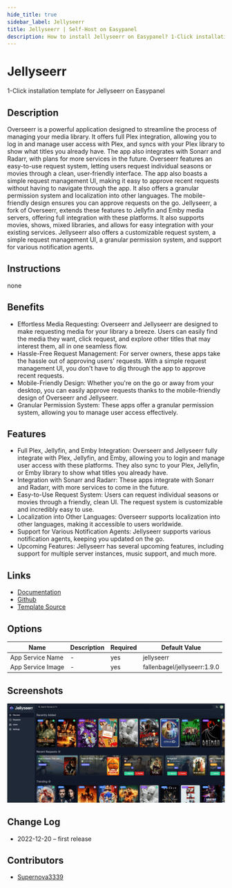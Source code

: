 ```yaml
---
hide_title: true
sidebar_label: Jellyseerr
title: Jellyseerr | Self-Host on Easypanel
description: How to install Jellyseerr on Easypanel? 1-Click installation template for Jellyseerr on Easypanel
---
```


<!-- generated -->

# Jellyseerr

1-Click installation template for Jellyseerr on Easypanel

## Description

Overseerr is a powerful application designed to streamline the process of managing your media library. It offers full Plex integration, allowing you to log in and manage user access with Plex, and syncs with your Plex library to show what titles you already have. The app also integrates with Sonarr and Radarr, with plans for more services in the future. Overseerr features an easy-to-use request system, letting users request individual seasons or movies through a clean, user-friendly interface. The app also boasts a simple request management UI, making it easy to approve recent requests without having to navigate through the app. It also offers a granular permission system and localization into other languages. The mobile-friendly design ensures you can approve requests on the go. Jellyseerr, a fork of Overseerr, extends these features to Jellyfin and Emby media servers, offering full integration with these platforms. It also supports movies, shows, mixed libraries, and allows for easy integration with your existing services. Jellyseerr also offers a customizable request system, a simple request management UI, a granular permission system, and support for various notification agents.

## Instructions

none

## Benefits

- Effortless Media Requesting: Overseerr and Jellyseerr are designed to make requesting media for your library a breeze. Users can easily find the media they want, click request, and explore other titles that may interest them, all in one seamless flow.
- Hassle-Free Request Management: For server owners, these apps take the hassle out of approving users' requests. With a simple request management UI, you don't have to dig through the app to approve recent requests.
- Mobile-Friendly Design: Whether you're on the go or away from your desktop, you can easily approve requests thanks to the mobile-friendly design of Overseerr and Jellyseerr.
- Granular Permission System: These apps offer a granular permission system, allowing you to manage user access effectively.

## Features

- Full Plex, Jellyfin, and Emby Integration: Overseerr and Jellyseerr fully integrate with Plex, Jellyfin, and Emby, allowing you to login and manage user access with these platforms. They also sync to your Plex, Jellyfin, or Emby library to show what titles you already have.
- Integration with Sonarr and Radarr: These apps integrate with Sonarr and Radarr, with more services to come in the future.
- Easy-to-Use Request System: Users can request individual seasons or movies through a friendly, clean UI. The request system is customizable and incredibly easy to use.
- Localization into Other Languages: Overseerr supports localization into other languages, making it accessible to users worldwide.
- Support for Various Notification Agents: Jellyseerr supports various notification agents, keeping you updated on the go.
- Upcoming Features: Jellyseerr has several upcoming features, including support for multiple server instances, music support, and much more.

## Links

- [Documentation](https://github.com/Fallenbagel/jellyseerr/tree/develop/docs)
- [Github](https://github.com/Fallenbagel/jellyseerr)
- [Template Source](https://github.com/easypanel-io/templates/tree/main/templates/jellyseerr)

## Options

Name | Description | Required | Default Value
-|-|-|-
App Service Name | - | yes | jellyseerr
App Service Image | - | yes | fallenbagel/jellyseerr:1.9.0

## Screenshots

![Jellyseerr Screenshot](./assets/screenshot.png)

## Change Log

- 2022-12-20 – first release

## Contributors

- [Supernova3339](https://github.com/Supernova3339)
